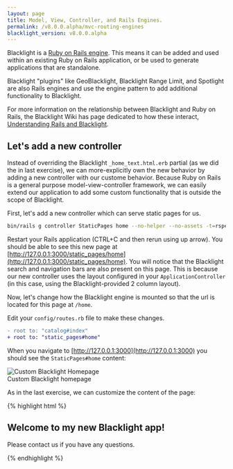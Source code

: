 ```yaml
---
layout: page
title: Model, View, Controller, and Rails Engines.
permalink: /v8.0.0.alpha/mvc-routing-engines
blacklight_version: v8.0.0.alpha
---
```


Blacklight is a [Ruby on Rails engine](https://guides.rubyonrails.org/engines.html). This means it can be added and used within an existing Ruby on Rails application, or be used to generate applications that are standalone.

Blacklight "plugins" like GeoBlacklight, Blacklight Range Limit, and Spotlight are also Rails engines and use the engine pattern to add additional functionality to Blacklight.

For more information on the relationship between Blacklight and Ruby on Rails, the Blacklight Wiki has page dedicated to how these interact, [Understanding Rails and Blacklight](https://github.com/projectblacklight/blacklight/wiki/Understanding-Rails-and-Blacklight).

## Let's add a new controller

Instead of overriding the Blacklight `_home_text.html.erb` partial (as we did the in last exercise), we can more-explicitly own the new behavior by adding a new controller with our custome behavior. Because Ruby on Rails is a general purpose model-view-controller framework, we can easily extend our application to add some custom functionality that is outside the scope of Blacklight.

First, let's add a new controller which can serve static pages for us.

```sh
bin/rails g controller StaticPages home --no-helper --no-assets -t=rspec
```

Restart your Rails application (CTRL+C and then rerun using up arrow). You should be able to see this new page at [http://127.0.0.1:3000/static_pages/home](http://127.0.0.1:3000/static_pages/home). You will notice that the Blacklight search and navigation bars are also present on this page. This is because our new controller uses the layout configured in your `ApplicationController` (in this case, using the Blacklight-provided 2 column layout).

Now, let's change how the Blacklight engine is mounted so that the url is located for this page at `/home`.

Edit your `config/routes.rb` file to make these changes.

```diff
- root to: "catalog#index"
+ root to: "static_pages#home"
```

When you navigate to [http://127.0.0.1:3000](http://127.0.0.1:3000) you should see the `StaticPages#home` content:

<div class='image-well'>
  <img src='/public/images/custom-home-page.jpg' alt='Custom Blacklight Homepage' />
  <div class='caption'>Custom Blacklight homepage</div>
</div>

As in the last exercise, we can customize the content of the page:

{% highlight html %}
<h2>Welcome to my new Blacklight app!</h2>

<p>Please contact us if you have any questions.</p>
{% endhighlight %}

